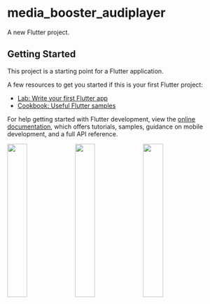 # media_booster_audiplayer

A new Flutter project.

## Getting Started

This project is a starting point for a Flutter application.

A few resources to get you started if this is your first Flutter project:

- [Lab: Write your first Flutter app](https://docs.flutter.dev/get-started/codelab)
- [Cookbook: Useful Flutter samples](https://docs.flutter.dev/cookbook)

For help getting started with Flutter development, view the
[online documentation](https://docs.flutter.dev/), which offers tutorials,
samples, guidance on mobile development, and a full API reference.
<p>
<img src="https://user-images.githubusercontent.com/116253518/228202372-cf6c6fef-ad5c-4722-b680-69d53c5e7f02.png" height="30%" width="30%"> 
<img src="https://user-images.githubusercontent.com/116253518/228202971-25522885-4590-44d9-87ca-edb9eb45c9ef.png" height="30%" width="30%">
<img src="https://user-images.githubusercontent.com/116253518/228203006-8449cb99-5858-4737-9d74-579152538c4c.png" height="30%" width="30%">   
</p>  
